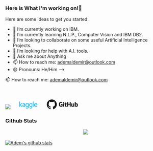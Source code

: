 ### Here is What I'm working on!🏀

Here are some ideas to get you started:

- 🔭 I’m currently working on IBM.
- 🌱 I’m currently learning N.L.P., Computer Vision and IBM DB2.
- 👯 I’m looking to collaborate on some useful Artificial Intelligence Projects.
- 🤔 I’m looking for help with A.I. tools.
- 💬 Ask me about Anything
- 📫 How to reach me: ademaldemir@outlook.com
- 😄 Pronouns:  He/Him
-->


<p align='left'>
  📫 How to reach me: <a href='mailto:ademaldemir@outlook.com'>ademaldemir@outlook.com</a>
</p>

&nbsp;&nbsp;
<p align='left'>
  <a href="https://www.linkedin.com/in/ademaldemir/"><img src="https://img.shields.io/badge/linkedin-%230077B5.svg?&style=for-the-badge&logo=linkedin&logoColor=white" /></a>
  &nbsp;&nbsp;
  <a href="https://www.kaggle.com/ademaldemir"><img src="https://github.com/bulentsiyah/bulentsiyah/blob/master/images/kaggle.png"></a> 
  &nbsp;&nbsp;
  <a href="https://github.com/ademaldemir"><img src="https://github.com/bulentsiyah/bulentsiyah/blob/master/images/github.png"></a> 
</p>


### Github Stats

<div align="center">
<a href="#"><img src="https://github-readme-stats.vercel.app/api?username=ademaldemir&show_icons=true&count_private=true&theme=radical" ></a>
</div>

[![Adem's github stats](https://github-readme-stats.vercel.app/api?ademaldemir=anuraghazra)](https://github.com/ademaldemir/github-readme-stats)
